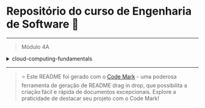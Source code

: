 
# Repositório do curso de Engenharia de Software 🚀
---

> Módulo 4A

<details>

<summary>cloud-computing-fundamentals</summary>

| Pasta  | Conteúdo                                                  |
| ------ | --------------------------------------------------------- |
| dia_01 | Arquitetura de aplicações em Camadas                      |
| dia_02 | Padrões de e-business                                     |
| dia_03 | Melhores práticas                                         |
| dia_04 | Serviços, Protocolos e servidores WEB                     |
| dia_05 | Infraestrutura básica de segurança para web               |
| dia_06 | Servidores de Portais Corporativos                        |
| dia_07 | Arquitetura Orientada a Serviço                           |
| dia_08 | Fundamentos de Cloud Computing: terminologias e conceitos |
| dia_09 | Software as a Service (SaaS)                              |
| dia_10 | Platform as a Service (PaaS)                              |
| dia_11 | Infrastructure as a Service (IaaS)                        |

</details>

--- 


> ⭐️ Este README foi gerado com o [Code Mark](https://codemark.com.br) - uma poderosa ferramenta de geração de README drag in drop, que possibilita a criação fácil e rápida de documentos excepcionais. Explore a praticidade de destacar seu projeto com o Code Mark!